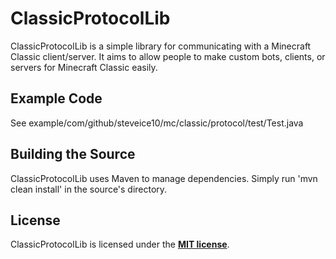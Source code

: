 # ClassicProtocolLib
ClassicProtocolLib is a simple library for communicating with a Minecraft Classic client/server. It aims to allow people to make custom bots, clients, or servers for Minecraft Classic easily.

## Example Code
See example/com/github/steveice10/mc/classic/protocol/test/Test.java

## Building the Source
ClassicProtocolLib uses Maven to manage dependencies. Simply run 'mvn clean install' in the source's directory.

## License
ClassicProtocolLib is licensed under the **[MIT license](http://www.opensource.org/licenses/mit-license.html)**.

